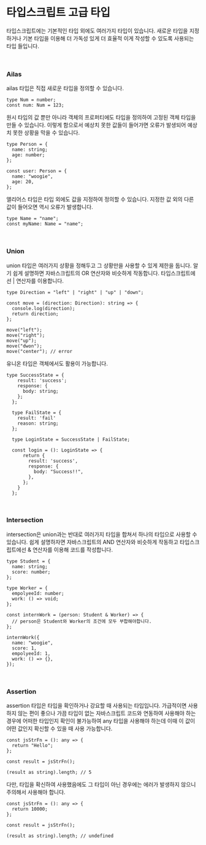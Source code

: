 # 타입스크립트 고급 타입

타입스크립트에는 기본적인 타입 외에도 여러가지 타입이 있습니다. 새로운 타입을 지정하거나 기본 타입을 이용해 더 가독성 있게 더 효율적 이게 작성할 수 있도록 사용되는 타입 들입니다.

<br />
 
### Ailas

ailas 타입은 직접 새로운 타입을 정의할 수 있습니다.

```tsx
type Num = number;
const num: Num = 123;
```

원시 타입의 값 뿐만 아니라 객체의 프로퍼티에도 타입을 정의하여 고정된 객체 타입을 만들 수 있습니다. 이렇게 함으로서 예상치 못한 값들이 들어가면 오류가 발생되어 예상치 못한 상황을 막을 수 있습니다.

```tsx
type Person = {
  name: string;
  age: number;
};

const user: Person = {
  name: "woogie",
  age: 20,
};
```

앨리어스 타입은 타입 외에도 값을 지정하여 정의할 수 있습니다. 지정한 값 외의 다른 값이 들어오면 역시 오류가 발생합니다.

```tsx
type Name = "name";
const myName: Name = "name";
```

<br />
 
### Union

union 타입은 여러가지 상황을 정해두고 그 상황만을 사용할 수 있게 제한을 둡니다. 알기 쉽게 설명하면 자바스크립트의 OR 연산자와 비슷하게 작동합니다. 타입스크립트에선 | 연산자를 이용합니다.

```tsx
type Direction = "left" | "right" | "up" | "down";

const move = (direction: Direction): string => {
  console.log(direction);
  return direction;
};

move("left");
move("right");
move("up");
move("dwon");
move("center"); // error
```

유니온 타입은 객체에서도 활용이 가능합니다.

```tsx
type SuccessState = {
    result: 'success';
    response: {
      body: string;
    };
  };

  type FailState = {
    result: 'fail'
    reason: string;
  };

  type LoginState = SuccessState | FailState;

  const login = (): LoginState => {
      return {
        result: 'success',
        response: {
          body: "Success!!",
        },
      };
    }
  };
```

<br />
 
### Intersection

intersection은 union과는 반대로 여러가지 타입을 합쳐서 하나의 타입으로 사용할 수 있습니다. 쉽게 설명하자면 자바스크립트의 AND 연산자와 비슷하게 작동하고 타입스크립트에선 & 연산자를 이용해 코드를 작성합니다.

```tsx
type Student = {
  name: string;
  score: number;
};

type Worker = {
  empolyeeId: number;
  work: () => void;
};

const internWork = (person: Student & Worker) => {
  // person은 Student와 Worker의 조건에 모두 부합해야합니다.
};

internWork({
  name: "woogie",
  score: 1,
  empolyeeId: 1,
  work: () => {},
});
```

<br />
 
### Assertion

assertion 타입은 타입을 확인하거나 강요할 때 사용되는 타입입니다. 가급적이면 사용하지 않는 편이 좋으나 가끔 타입이 없는 자바스크립트 코드와 연동하여 사용해야 하는 경우에 어떠한 타입인지 확인이 불가능하여 any 타입을 사용해야 하는데 이때 이 값이 어떤 값인지 확신할 수 있을 때 사용 가능합니다.

```tsx
const jsStrFn = (): any => {
  return "Hello";
};

const result = jsStrFn();

(result as string).length; // 5
```

다만, 타입을 확신하여 사용했음에도 그 타입이 아닌 경우에는 에러가 발생하지 않으니 주의해서 사용해야 합니다.

```tsx
const jsStrFn = (): any => {
  return 10000;
};

const result = jsStrFn();

(result as string).length; // undefined
```
